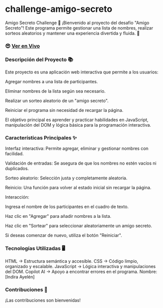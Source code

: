 # challenge-amigo-secreto
Amigo Secreto Challenge 🎁
¡Bienvenido al proyecto del desafío "Amigo Secreto"! Este programa permite gestionar una lista de nombres, realizar sorteos aleatorios y mantener una experiencia divertida y fluida. 🥳

### 😎 [Ver en Vivo](http://127.0.0.1:3000/challenge-amigo-secreto_esp-main/index.html)
### Descripción del Proyecto 📚
Este proyecto es una aplicación web interactiva que permite a los usuarios:

Agregar nombres a una lista de participantes.

Eliminar nombres de la lista según sea necesario.

Realizar un sorteo aleatorio de un "amigo secreto".

Reiniciar el programa sin necesidad de recargar la página.

El objetivo principal es aprender y practicar habilidades en JavaScript, manipulación del DOM y lógica básica para la programación interactiva.



### Características Principales ✨


Interfaz interactiva: Permite agregar, eliminar y gestionar nombres con facilidad.


Validación de entradas:
Se asegura de que los nombres no estén vacíos ni duplicados.



Sorteo aleatorio:
Selección justa y completamente aleatoria.



Reinicio: 
Una función para volver al estado inicial sin recargar la página.



Interacción: 

Ingresa el nombre de los participantes en el cuadro de texto.

Haz clic en "Agregar" para añadir nombres a la lista.

Haz clic en "Sortear" para seleccionar aleatoriamente un amigo secreto.

Si deseas comenzar de nuevo, utiliza el botón "Reiniciar".

### Tecnologías Utilizadas 🖥️

HTML → Estructura semántica y accesible.
CSS → Código limpio, organizado y escalable.
JavaScript → Lógica interactiva y manipulaciones del DOM.
Copilot AI → Apoyo a encontrar errores en el programa.
Nombre: [Indira Ayelén]


### Contribuciones 🤝
¡Las contribuciones son bienvenidas!
